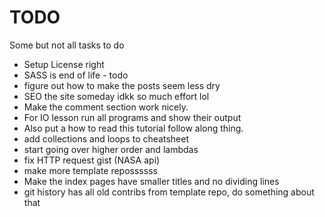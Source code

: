 # TODO

Some but not all tasks to do

* Setup License right
* SASS is end of life - todo
* figure out how to make the posts seem less dry
* SEO the site someday idkk so much effort lol 
* Make the comment section work nicely. 
* For IO lesson run all programs and show their output
* Also put a how to read this tutorial follow along thing. 
* add collections and loops to cheatsheet
* start going over higher order and lambdas
* fix HTTP request gist (NASA api)
* make more template repossssss
* Make the index pages have smaller titles and no dividing lines
* git history has all old contribs from template repo, do something about that
